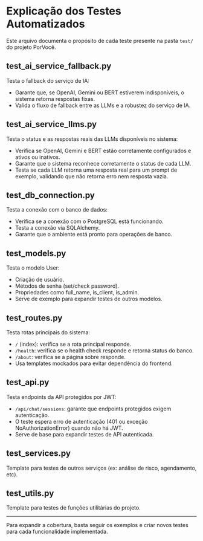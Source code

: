 # Explicação dos Testes Automatizados

Este arquivo documenta o propósito de cada teste presente na pasta `test/` do projeto PorVocê.


## test_ai_service_fallback.py
Testa o fallback do serviço de IA:
- Garante que, se OpenAI, Gemini ou BERT estiverem indisponíveis, o sistema retorna respostas fixas.
- Valida o fluxo de fallback entre as LLMs e a robustez do serviço de IA.

## test_ai_service_llms.py
Testa o status e as respostas reais das LLMs disponíveis no sistema:
- Verifica se OpenAI, Gemini e BERT estão corretamente configurados e ativos ou inativos.
- Garante que o sistema reconhece corretamente o status de cada LLM.
- Testa se cada LLM retorna uma resposta real para um prompt de exemplo, validando que não retorna erro nem resposta vazia.

## test_db_connection.py
Testa a conexão com o banco de dados:
- Verifica se a conexão com o PostgreSQL está funcionando.
- Testa a conexão via SQLAlchemy.
- Garante que o ambiente está pronto para operações de banco.

## test_models.py
Testa o modelo User:
- Criação de usuário.
- Métodos de senha (set/check password).
- Propriedades como full_name, is_client, is_admin.
- Serve de exemplo para expandir testes de outros modelos.

## test_routes.py
Testa rotas principais do sistema:
- `/` (index): verifica se a rota principal responde.
- `/health`: verifica se o health check responde e retorna status do banco.
- `/about`: verifica se a página sobre responde.
- Usa templates mockados para evitar dependência do frontend.

## test_api.py
Testa endpoints da API protegidos por JWT:
- `/api/chat/sessions`: garante que endpoints protegidos exigem autenticação.
- O teste espera erro de autenticação (401 ou exceção NoAuthorizationError) quando não há JWT.
- Serve de base para expandir testes de API autenticada.

## test_services.py
Template para testes de outros serviços (ex: análise de risco, agendamento, etc).

## test_utils.py
Template para testes de funções utilitárias do projeto.

---

Para expandir a cobertura, basta seguir os exemplos e criar novos testes para cada funcionalidade implementada.
